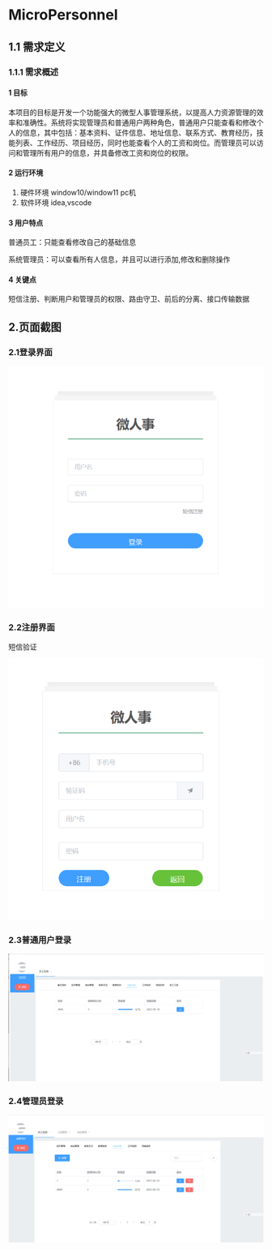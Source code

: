 # MicroPersonnel

## 1.1      需求定义

### 1.1.1 需求概述

#### 1 目标

本项目的目标是开发一个功能强大的微型人事管理系统，以提高人力资源管理的效率和准确性。系统将实现管理员和普通用户两种角色，普通用户只能查看和修改个人的信息，其中包括：基本资料、证件信息、地址信息、联系方式、教育经历，技能列表、工作经历、项目经历，同时也能查看个人的工资和岗位。而管理员可以访问和管理所有用户的信息，并具备修改工资和岗位的权限。

 

#### 2 运行环境

1) 硬件环境 window10/window11 pc机
2) 软件环境 idea,vscode

#### 3 用户特点

普通员工：只能查看修改自己的基础信息

系统管理员：可以查看所有人信息，并且可以进行添加,修改和删除操作

 

 

#### 4 关键点

短信注册、判断用户和管理员的权限、路由守卫、前后的分离、接口传输数据

## 2.页面截图

### 2.1登录界面

![p1](p1.png)

### 2.2注册界面

短信验证

![p2](p2.png)

### 2.3普通用户登录



![p3](p3.png)

### 2.4管理员登录



![p4](p4.png)